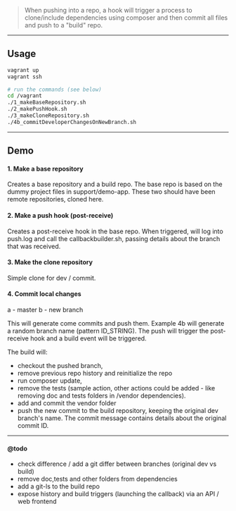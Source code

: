 > When pushing into a repo, a hook will trigger a process to clone/include dependencies using composer and then commit all files and push to a "build" repo.

----

## Usage

```bash
vagrant up
vagrant ssh

# run the commands (see below)
cd /vagrant
./1_makeBaseRepository.sh
./2_makePushHook.sh
./3_makeCloneRepository.sh
./4b_commitDeveloperChangesOnNewBranch.sh

```

----


## Demo

#### 1. Make a base repository

Creates a base repository and a build repo. The base repo is based on the dummy project files in support/demo-app.
These two should have been remote repositories, cloned here.


#### 2. Make a push hook (post-receive)

Creates a post-receive hook in the base repo.
When triggered, will log into push.log and call the callbackbuilder.sh, passing details about the branch that was received.


#### 3. Make the clone repository

Simple clone for dev / commit.


#### 4. Commit local changes

a - master
b - new branch

This will generate come commits and push them. Example 4b will generate a random branch name (pattern ID_STRING).
The push will trigger the post-receive hook and a build event will be triggered.

The build will:
 - checkout the pushed branch,
 - remove previous repo history and reinitialize the repo
 - run composer update,
 - remove the tests (sample action, other actions could be added - like removing doc and tests folders in /vendor dependencies).
 - add and commit the vendor folder
 - push the new commit to the build repository, keeping the original dev branch's name. The commit message contains details about the original commit ID.

----

#### @todo

- check difference / add a git differ between branches (original dev vs build)
- remove doc,tests and other folders from dependencies
- add a git-ls to the build repo
- expose history and build triggers (launching the callback) via an API / web frontend
